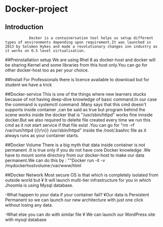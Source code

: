 # Docker-project

## Introduction
               Docker is a containersation tool helps us setup different types of environments depending upon requirement.It was launched in 2013 by Solomon Hykes and made a revolutionary changes inn industry as it works on O.S level virtualisation.
                
##Preinstallation setup
                       We are using Rhel 8 as docker-host and docker will be sharing Kernel and some libraries from this host only.You can go for other docker-host too as per your choice.
                  
 ##Install
          For Professionals there is licence available to download but for student we have a trick

##Docker-service
               This is one of the things where new learners stucks because of not having deep-dive knowledge of basic command.In our case the command is systemctl command .Many says that this cmd doesn't supports inside container ,can be said as true but program behind the scene works inside the docker that is "/usr/sbin/httpd" works fine  innside docker.But we also required to delelte file created every time we run this cmd as it not start service if that file exist .You can go for "rm -rf /var/run/httpd  {{\r\n}} /usr/sbin/httpd" inside the /root/.bashrc file as it always runs as your container starts.
                  
##Docker Volume
               There is  a big myth that data inside container is not permanent .It is true only if you do not have core Docker knowledge .We have to mount some directory from our docker-host to make our data permanent.We can do this by :
                 ""Docker run -it -v /mydockerhostvolume:/var/www/html
                 
 ##Docker Network
                   Most secure  OS is that which is completely isolated  from outside world but 
¥ It will launch multi-tier infrastructure for you in which Jhoomla is using Mysql database.

-What happen to your data if your container fail? 
¥Our data is Persistent Permanent so we can launch our new architecture with just one click without losing any data. 


-What else you can do with similar file
¥ We can launch our WordPress site with mysql database

